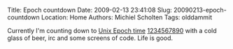 Title: Epoch countdown
Date: 2009-02-13 23:41:08
Slug: 20090213-epoch-countdown
Location: Home
Authors: Michiel Scholten
Tags: olddammit

<p>Currently I'm counting down to <a href="http://en.wikipedia.org/wiki/Unix_time">Unix Epoch time</a> <a href="http://www.coolepochcountdown.com/">1234567890</a> with a cold glass of beer, irc and some screens of code. Life is good.</p>